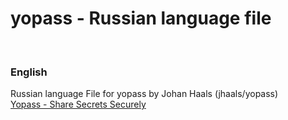 # yopass - Russian language file
<br>
<H3>English</H3>
Russian language File for yopass by Johan Haals (jhaals/yopass)<br>
<a href="https://github.com/jhaals/yopass">Yopass - Share Secrets Securely</a>
